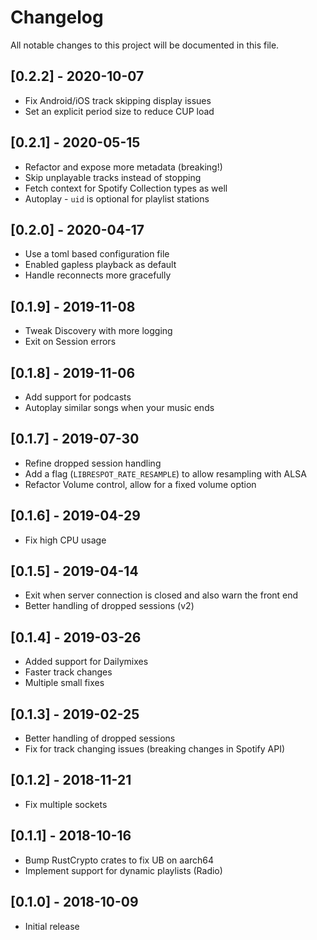 # Changelog
All notable changes to this project will be documented in this file.

<!--
### Changed
- -->
## [0.2.2] - 2020-10-07
- Fix Android/iOS track skipping display issues 
- Set an explicit period size to reduce CUP load

## [0.2.1] - 2020-05-15
- Refactor and expose more metadata (breaking!)
- Skip unplayable tracks instead of stopping 
- Fetch context for Spotify Collection types as well
- Autoplay - `uid` is optional for playlist stations 

## [0.2.0] - 2020-04-17
- Use a toml based configuration file 
- Enabled gapless playback as default 
- Handle reconnects more gracefully 

## [0.1.9] - 2019-11-08
- Tweak Discovery with more logging
- Exit on Session errors

## [0.1.8] - 2019-11-06
- Add support for podcasts
- Autoplay similar songs when your music ends
 
## [0.1.7] - 2019-07-30
- Refine dropped session handling 
- Add a flag (`LIBRESPOT_RATE_RESAMPLE`) to allow resampling with ALSA
- Refactor Volume control, allow for a fixed volume option 

## [0.1.6] - 2019-04-29
- Fix high CPU usage 

## [0.1.5] - 2019-04-14
- Exit when server connection is closed and also warn the front end
- Better handling of dropped sessions (v2)

## [0.1.4] - 2019-03-26
- Added support for Dailymixes
- Faster track changes
- Multiple small fixes

## [0.1.3] - 2019-02-25
- Better handling of dropped sessions
- Fix for track changing issues (breaking changes in Spotify API)

## [0.1.2] - 2018-11-21
- Fix multiple sockets

## [0.1.1] - 2018-10-16
- Bump RustCrypto crates to fix UB on aarch64
- Implement support for dynamic playlists (Radio)

## [0.1.0] - 2018-10-09
- Initial release

